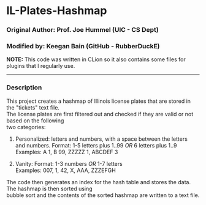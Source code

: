 # IL-Plates-Hashmap

### Original Author: Prof. Joe Hummel (UIC - CS Dept)
### Modified by: Keegan Bain (GitHub - RubberDuckE)


**NOTE:** This code was written in CLion so it also contains some files for plugins that I regularly use.  

---


### Description

This project creates a hashmap of Illinois license plates that are stored in the "tickets" text file.  
The license plates are first filtered out and checked if they are valid or not based on the following  
two categories:  

1. Personalized:
     letters and numbers, with a space between the letters  
     and numbers.  Format: 1-5 letters plus 1..99 *OR*
     6 letters plus 1..9  
     Examples: A 1, B 99, ZZZZZ 1, ABCDEF 3  
     
2. Vanity:
     Format: 1-3 numbers *OR* 1-7 letters  
     Examples: 007, 1, 42, X, AAA, ZZZEFGH  


The code then generates an index for the hash table and stores the data. The hashmap is then sorted using  
bubble sort and the contents of the sorted hashmap are written to a text file.
